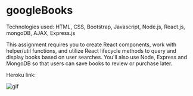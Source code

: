 # googleBooks

Technologies used: HTML, CSS, Bootstrap, Javascript, Node.js,
React.js, mongoDB, AJAX, Express.js

 This assignment requires you to create React components, work with helper/util functions, and utilize React lifecycle methods to query and display books based on user searches. You'll also use Node, Express and MongoDB so that users can save books to review or purchase later.

 Heroku link: 

 ![gif]("./googleBooks.gif")